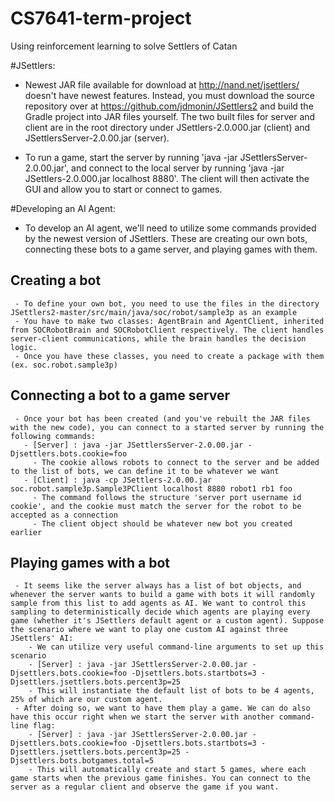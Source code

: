 # CS7641-term-project
Using reinforcement learning to solve Settlers of Catan


#JSettlers:

  - Newest JAR file available for download at http://nand.net/jsettlers/ doesn't have newest features. Instead, you must download the source repository over at https://github.com/jdmonin/JSettlers2 and build the Gradle project into JAR files yourself. The two built files for server and client are in the root directory under JSettlers-2.0.000.jar (client) and JSettlersServer-2.0.00.jar (server).
  
  - To run a game, start the server by running 'java -jar JSettlersServer-2.0.00.jar', and connect to the local server by running 'java -jar JSettlers-2.0.000.jar localhost 8880'. The client will then activate the GUI and allow you to start or connect to games.
  
  
  
#Developing an AI Agent:
  - To develop an AI agent, we'll need to utilize some commands provided by the newest version of JSettlers. These are creating our own bots, connecting these bots to a game server, and playing games with them. 
  
  ## Creating a bot
     - To define your own bot, you need to use the files in the directory JSettlers2-master/src/main/java/soc/robot/sample3p as an example
     - You have to make two classes: AgentBrain and AgentClient, inherited from SOCRobotBrain and SOCRobotClient respectively. The client handles server-client communications, while the brain handles the decision logic. 
     - Once you have these classes, you need to create a package with them (ex. soc.robot.sample3p)
     
  ## Connecting a bot to a game server
     - Once your bot has been created (and you've rebuilt the JAR files with the new code), you can connect to a started server by running the following commands:
       - [Server] : java -jar JSettlersServer-2.0.00.jar -Djsettlers.bots.cookie=foo
         - The cookie allows robots to connect to the server and be added to the list of bots, we can define it to be whatever we want
       - [Client] : java -cp JSettlers-2.0.00.jar soc.robot.sample3p.Sample3PClient localhost 8880 robot1 rb1 foo
         - The command follows the structure 'server port username id cookie', and the cookie must match the server for the robot to be accepted as a connection
         - The client object should be whatever new bot you created earlier
         
  ## Playing games with a bot
     - It seems like the server always has a list of bot objects, and whenever the server wants to build a game with bots it will randomly sample from this list to add agents as AI. We want to control this sampling to deterministically decide which agents are playing every game (whether it's JSettlers default agent or a custom agent). Suppose the scenario where we want to play one custom AI against three JSettlers' AI:
        - We can utilize very useful command-line arguments to set up this scenario
        - [Server] : java -jar JSettlersServer-2.0.00.jar -Djsettlers.bots.cookie=foo -Djsettlers.bots.startbots=3 -Djsettlers.jsettlers.bots.percent3p=25
        - This will instantiate the default list of bots to be 4 agents, 25% of which are our custom agent.
     - After doing so, we want to have them play a game. We can do also have this occur right when we start the server with another command-line flag: 
        - [Server] : java -jar JSettlersServer-2.0.00.jar -Djsettlers.bots.cookie=foo -Djsettlers.bots.startbots=3 -Djsettlers.jsettlers.bots.percent3p=25 -Djsettlers.bots.botgames.total=5
        - This will automatically create and start 5 games, where each game starts when the previous game finishes. You can connect to the server as a regular client and observe the game if you want.
